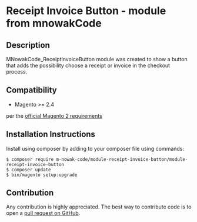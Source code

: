 # Receipt Invoice Button - module from mnowakCode

Description
-----------
MNowakCode_ReceiptInvoiceButton module was created to show a button that adds the possibility choose a receipt or invoice in the checkout process.

Compatibility
-------------
- Magento >= 2.4

per the [official Magento 2 requirements](https://experienceleague.adobe.com/en/docs/commerce-operations/installation-guide/system-requirements)

Installation Instructions
-------------------------
Install using composer by adding to your composer file using commands:
```
$ composer require m-nowak-code/module-receipt-invoice-button/module-receipt-invoice-button
$ composer update
$ bin/magento setup:upgrade
```

Contribution
------------
Any contribution is highly appreciated. The best way to contribute code is to open a [pull request on GitHub](https://help.github.com/articles/using-pull-requests).
